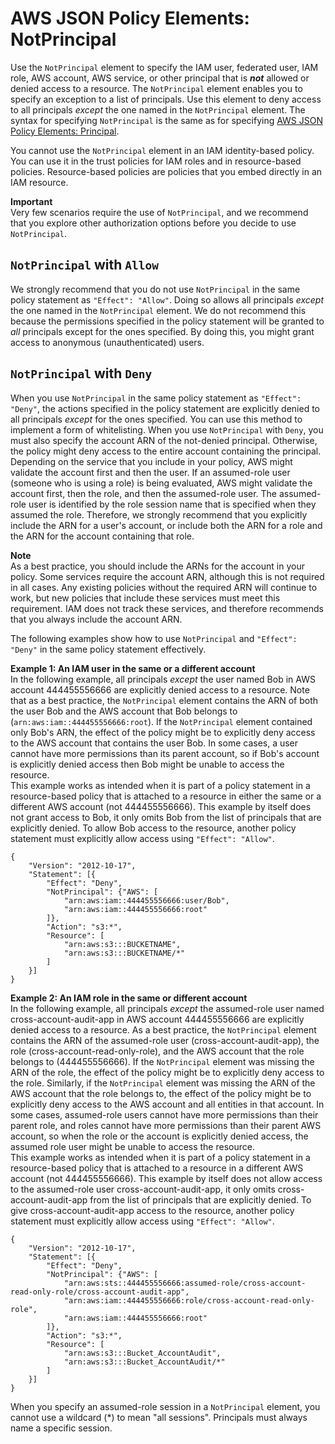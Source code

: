 # AWS JSON Policy Elements: NotPrincipal<a name="reference_policies_elements_notprincipal"></a>

Use the `NotPrincipal` element to specify the IAM user, federated user, IAM role, AWS account, AWS service, or other principal that is ***not*** allowed or denied access to a resource\. The `NotPrincipal` element enables you to specify an exception to a list of principals\. Use this element to deny access to all principals *except* the one named in the `NotPrincipal` element\. The syntax for specifying `NotPrincipal` is the same as for specifying [AWS JSON Policy Elements: Principal](reference_policies_elements_principal.md)\.

You cannot use the `NotPrincipal` element in an IAM identity\-based policy\. You can use it in the trust policies for IAM roles and in resource\-based policies\. Resource\-based policies are policies that you embed directly in an IAM resource\. 

**Important**  
Very few scenarios require the use of `NotPrincipal`, and we recommend that you explore other authorization options before you decide to use `NotPrincipal`\. 

## `NotPrincipal` with `Allow`<a name="specifying-notprincipal-allow"></a>

We strongly recommend that you do not use `NotPrincipal` in the same policy statement as `"Effect": "Allow"`\. Doing so allows all principals *except* the one named in the `NotPrincipal` element\. We do not recommend this because the permissions specified in the policy statement will be granted to *all* principals except for the ones specified\. By doing this, you might grant access to anonymous \(unauthenticated\) users\. 

## `NotPrincipal` with `Deny`<a name="specifying-notprincipal"></a>

When you use `NotPrincipal` in the same policy statement as `"Effect": "Deny"`, the actions specified in the policy statement are explicitly denied to all principals *except* for the ones specified\. You can use this method to implement a form of whitelisting\. When you use `NotPrincipal` with `Deny`, you must also specify the account ARN of the not\-denied principal\. Otherwise, the policy might deny access to the entire account containing the principal\. Depending on the service that you include in your policy, AWS might validate the account first and then the user\. If an assumed\-role user \(someone who is using a role\) is being evaluated, AWS might validate the account first, then the role, and then the assumed\-role user\. The assumed\-role user is identified by the role session name that is specified when they assumed the role\. Therefore, we strongly recommend that you explicitly include the ARN for a user's account, or include both the ARN for a role and the ARN for the account containing that role\.

**Note**  
As a best practice, you should include the ARNs for the account in your policy\. Some services require the account ARN, although this is not required in all cases\. Any existing policies without the required ARN will continue to work, but new policies that include these services must meet this requirement\. IAM does not track these services, and therefore recommends that you always include the account ARN\.

The following examples show how to use `NotPrincipal` and `"Effect": "Deny"` in the same policy statement effectively\.

**Example 1: An IAM user in the same or a different account**  
In the following example, all principals *except* the user named Bob in AWS account 444455556666 are explicitly denied access to a resource\. Note that as a best practice, the `NotPrincipal` element contains the ARN of both the user Bob and the AWS account that Bob belongs to \(`arn:aws:iam::444455556666:root`\)\. If the `NotPrincipal` element contained only Bob's ARN, the effect of the policy might be to explicitly deny access to the AWS account that contains the user Bob\. In some cases, a user cannot have more permissions than its parent account, so if Bob's account is explicitly denied access then Bob might be unable to access the resource\.  
This example works as intended when it is part of a policy statement in a resource\-based policy that is attached to a resource in either the same or a different AWS account \(not 444455556666\)\. This example by itself does not grant access to Bob, it only omits Bob from the list of principals that are explicitly denied\. To allow Bob access to the resource, another policy statement must explicitly allow access using `"Effect": "Allow"`\.  

```
{
    "Version": "2012-10-17",
    "Statement": [{
        "Effect": "Deny",
        "NotPrincipal": {"AWS": [
            "arn:aws:iam::444455556666:user/Bob",
            "arn:aws:iam::444455556666:root"
        ]},
        "Action": "s3:*",
        "Resource": [
            "arn:aws:s3:::BUCKETNAME",
            "arn:aws:s3:::BUCKETNAME/*"
        ]
    }]
}
```

**Example 2: An IAM role in the same or different account**  
In the following example, all principals *except* the assumed\-role user named cross\-account\-audit\-app in AWS account 444455556666 are explicitly denied access to a resource\. As a best practice, the `NotPrincipal` element contains the ARN of the assumed\-role user \(cross\-account\-audit\-app\), the role \(cross\-account\-read\-only\-role\), and the AWS account that the role belongs to \(444455556666\)\. If the `NotPrincipal` element was missing the ARN of the role, the effect of the policy might be to explicitly deny access to the role\. Similarly, if the `NotPrincipal` element was missing the ARN of the AWS account that the role belongs to, the effect of the policy might be to explicitly deny access to the AWS account and all entities in that account\. In some cases, assumed\-role users cannot have more permissions than their parent role, and roles cannot have more permissions than their parent AWS account, so when the role or the account is explicitly denied access, the assumed role user might be unable to access the resource\.   
This example works as intended when it is part of a policy statement in a resource\-based policy that is attached to a resource in a different AWS account \(not 444455556666\)\. This example by itself does not allow access to the assumed\-role user cross\-account\-audit\-app, it only omits cross\-account\-audit\-app from the list of principals that are explicitly denied\. To give cross\-account\-audit\-app access to the resource, another policy statement must explicitly allow access using `"Effect": "Allow"`\.  

```
{
    "Version": "2012-10-17",
    "Statement": [{
        "Effect": "Deny",
        "NotPrincipal": {"AWS": [
            "arn:aws:sts::444455556666:assumed-role/cross-account-read-only-role/cross-account-audit-app",
            "arn:aws:iam::444455556666:role/cross-account-read-only-role",
            "arn:aws:iam::444455556666:root"
        ]},
        "Action": "s3:*",
        "Resource": [
            "arn:aws:s3:::Bucket_AccountAudit",
            "arn:aws:s3:::Bucket_AccountAudit/*"
        ]
    }]
}
```
When you specify an assumed\-role session in a `NotPrincipal` element, you cannot use a wildcard \(\*\) to mean "all sessions"\. Principals must always name a specific session\.